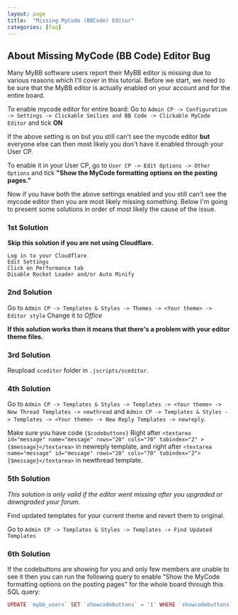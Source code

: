 ```yaml
---
layout: page
title:  "Missing MyCode (BBCode) Editor"
categories: [faq]
---
```


## About Missing MyCode (BB Code) Editor Bug

Many MyBB software users report their MyBB editor is missing due to various reasons which I'll cover in this tutorial.
Before we start, we need to be sure that the MyBB editor is actually enabled on your account and for the entire
board.

To enable mycode editor for entire board: Go to `Admin CP -> Configuration -> Settings -> Clickable Smilies and BB Code -> Clickable MyCode Editor` and tick **ON**

If the above setting is on but you still can't see the mycode editor **but** everyone else can then most likely you don't have it enabled through your User CP.

To enable it in your User CP, go to `User CP -> Edit Options -> Other Options` and tick **"Show the MyCode formatting options on the posting pages."**

Now if you have both the above settings enabled and you still can't see the mycode editor then you are most likely missing something. Below I'm going to present some solutions in order of most likely the cause of the issue.

### 1st Solution

**Skip this solution if you are not using Cloudflare.**

    Log in to your Cloudflare
    Edit Settings
    Click on Performance tab
    Disable Rocket Loader and/or Auto Minify

### 2nd Solution

Go to `Admin CP -> Templates & Styles -> Themes -> <Your theme> -> Editor style` Change it to *Office*

**If this solution works then it means that there's a problem with your editor theme files.**

### 3rd Solution

Reupload `sceditor` folder in `.jscripts/sceditor`.

### 4th Solution

Go to `Admin CP -> Templates & Styles -> Templates -> <Your theme> -> New Thread Templates -> newthread` and `Admin CP -> Templates & Styles -> Templates -> <Your theme> -> New Reply Templates -> newreply`.

Make sure you have code `{$codebuttons}` Right after `<textarea id="message" name="message" rows="20" cols="70" tabindex="2" >{$message}</textarea>` in newreply template, and right after `<textarea name="message" id="message" rows="20" cols="70" tabindex="2">{$message}</textarea>` in newthread template.

### 5th Solution

*This solution is only valid if the editor went missing after you upgraded or downgraded your forum.*

Find updated templates for your current theme and revert them to original.

Go to `Admin CP -> Templates & Styles -> Templates -> Find Updated Templates`

### 6th Solution

If the codebuttons are showing for you and only few members are unable to see it then you can run the following query to enable "Show the MyCode formatting options on the posting pages" for the whole board through this SQL query:

```php
UPDATE `mybb_users` SET `showcodebuttons` = '1' WHERE `showcodebuttons` = '0'
```
